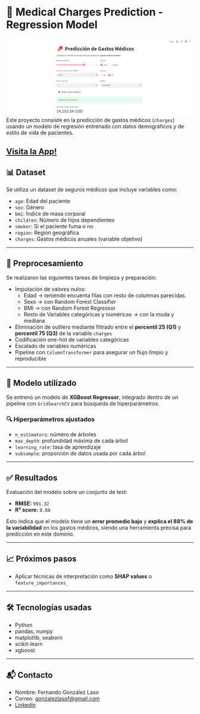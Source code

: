 # 🧠 Medical Charges Prediction - Regression Model
![Imagen de la web](static/web_app.png)
Este proyecto consiste en la predicción de gastos médicos (`charges`) usando un modelo de regresión entrenado con datos demográficos y de estilo de vida de pacientes.

 [Visita la App!](https://ferphy-healthcare-insurance-costs-regression.streamlit.app/)
---

## 📊 Dataset

Se utiliza un dataset de seguros médicos que incluye variables como:

- `age`: Edad del paciente
- `sex`: Género
- `bmi`: Índice de masa corporal
- `children`: Número de hijos dependientes
- `smoker`: Si el paciente fuma o no
- `region`: Región geográfica
- `charges`: Gastos médicos anuales (variable objetivo)

---

## 🧹 Preprocesamiento

Se realizaron las siguientes tareas de limpieza y preparación:

- Imputación de valores nulos:
  - Edad -> teniendo encuenta filas con resto de columnas parecidas.
  - Sexo -> con Random Forest Classifier
  - BMI -> con Random Forest Regressor
  - Resto de Variables categóricas y numéricas -> con la moda y mediana
- Eliminación de outliers mediante filtrado entre el **percentil 25 (Q1)** y **percentil 75 (Q3)** de la variable `charges`
- Codificación one-hot de variables categóricas
- Escalado de variables numéricas
- Pipeline con `ColumnTransformer` para asegurar un flujo limpio y reproducible

---

## 🤖 Modelo utilizado

Se entrenó un modelo de **XGBoost Regressor**, integrado dentro de un pipeline con `GridSearchCV` para búsqueda de hiperparámetros.

### 🔍 Hiperparámetros ajustados

- `n_estimators`: número de árboles
- `max_depth`: profundidad máxima de cada árbol
- `learning_rate`: tasa de aprendizaje
- `subsample`: proporción de datos usada por cada árbol

---

## ✅ Resultados

Evaluación del modelo sobre un conjunto de test:

- **RMSE:** `991.32`
- **R² score:** `0.88`

Esto indica que el modelo tiene un **error promedio bajo** y **explica el 88% de la variabilidad** en los gastos médicos, siendo una herramienta precisa para predicción en este dominio.

---

## 📈 Próximos pasos

- Aplicar técnicas de interpretación como **SHAP values** o `feature_importances_`

---

## 🛠️ Tecnologías usadas

- Python
- pandas, numpy
- matplotlib, seaborn
- scikit-learn
- xgboost

---

## 📬 Contacto

- Nombre: Fernando González Laso
- Correo: gonzalezlasof@gmail.com
- [Linkedin](https://www.linkedin.com/in/fernando-gonz%C3%A1lez-laso-b55b77250/)

